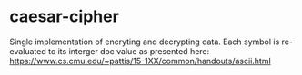 # caesar-cipher
Single implementation of encryting and decrypting data. 
Each symbol is re-evaluated to its interger doc value as presented here: 
https://www.cs.cmu.edu/~pattis/15-1XX/common/handouts/ascii.html
